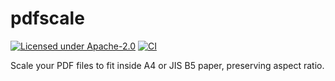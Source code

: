 # pdfscale

[![Licensed under Apache-2.0](https://img.shields.io/badge/license-Apache--2.0-blue)](LICENSE)
[![CI](https://github.com/ciffelia/pdfscale/actions/workflows/ci.yaml/badge.svg)](https://github.com/ciffelia/pdfscale/actions/workflows/ci.yaml)

Scale your PDF files to fit inside A4 or JIS B5 paper, preserving aspect ratio.
